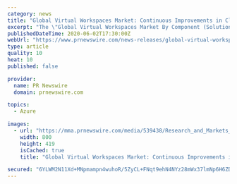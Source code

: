 ```yaml
---
category: news
title: "Global Virtual Workspaces Market: Continuous Improvements in Cloud Technology Expected to Bolster Growth Until 2025"
excerpt: "The \"Global Virtual Workspaces Market By Component (Solutions, Services), By Deployment Type (Public, Private, Hybrid), By"
publishedDateTime: 2020-06-02T17:30:00Z
webUrl: "https://www.prnewswire.com/news-releases/global-virtual-workspaces-market-continuous-improvements-in-cloud-technology-expected-to-bolster-growth-until-2025-301069493.html"
type: article
quality: 10
heat: 10
published: false

provider:
  name: PR Newswire
  domain: prnewswire.com

topics:
  - Azure

images:
  - url: "https://mma.prnewswire.com/media/539438/Research_and_Markets_Logo.jpg?p=facebook"
    width: 800
    height: 419
    isCached: true
    title: "Global Virtual Workspaces Market: Continuous Improvements in Cloud Technology Expected to Bolster Growth Until 2025"

secured: "6YLWM2N11Xd+MNpmampn4wuhoR/5ZyCL+FNqt9ehN4NYz28mWx37lmNp6H6ZDCqnPF849T/kQzkWuIUfSx28Ze8t8VBXLWKMI5cA/8DUZziyv5zorcv+CJ5S6aGThXB5+sx6wDba1wYO7p8N2woafz10Hf7U8o4Exmz7FNUDi+qG8kFzzCt+42nYsqATY/PqSPx2jfvv/vtBnk2iNGdRXledzsNsF6jBcERMQXa8ZtCFxGKMxXRu5L4ekhlFuSioDnlbBp0gK/97u8ECyxGxP1yxbx++yzgscjYxvW0XMg2DWbkUo4RLWPj8z45ZUjYd;6ZPfedP0FgumUYg8El4fng=="
---
```


